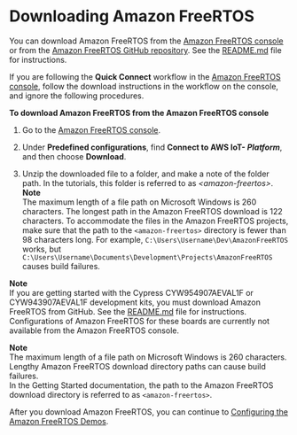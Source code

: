 # Downloading Amazon FreeRTOS<a name="freertos-download"></a>

You can download Amazon FreeRTOS from the [Amazon FreeRTOS console](https://console.aws.amazon.com/freertos) or from the [Amazon FreeRTOS GitHub repository](https://github.com/aws/amazon-freertos)\. See the [ README\.md](https://github.com/aws/amazon-freertos/blob/master/README.md) file for instructions\. 

If you are following the **Quick Connect** workflow in the [Amazon FreeRTOS console](https://console.aws.amazon.com/freertos), follow the download instructions in the workflow on the console, and ignore the following procedures\.<a name="download-free-rtos"></a>

**To download Amazon FreeRTOS from the Amazon FreeRTOS console**

1. Go to the [Amazon FreeRTOS console](https://console.aws.amazon.com/freertos)\.

1. Under **Predefined configurations**, find **Connect to AWS IoT\- *Platform***, and then choose **Download**\.

1. Unzip the downloaded file to a folder, and make a note of the folder path\. In the tutorials, this folder is referred to as *<amazon\-freertos>*\. 
**Note**  
The maximum length of a file path on Microsoft Windows is 260 characters\. The longest path in the Amazon FreeRTOS download is 122 characters\. To accommodate the files in the Amazon FreeRTOS projects, make sure that the path to the `<amazon-freertos>` directory is fewer than 98 characters long\. For example, `C:\Users\Username\Dev\AmazonFreeRTOS` works, but `C:\Users\Username\Documents\Development\Projects\AmazonFreeRTOS` causes build failures\. 

**Note**  
If you are getting started with the Cypress CYW954907AEVAL1F or CYW943907AEVAL1F development kits, you must download Amazon FreeRTOS from GitHub\. See the [ README\.md](https://github.com/aws/amazon-freertos/blob/master/README.md) file for instructions\. Configurations of Amazon FreeRTOS for these boards are currently not available from the Amazon FreeRTOS console\.

**Note**  
The maximum length of a file path on Microsoft Windows is 260 characters\. Lengthy Amazon FreeRTOS download directory paths can cause build failures\.  
In the Getting Started documentation, the path to the Amazon FreeRTOS download directory is referred to as `<amazon-freertos>`\.

After you download Amazon FreeRTOS, you can continue to [Configuring the Amazon FreeRTOS Demos](freertos-configure.md)\.